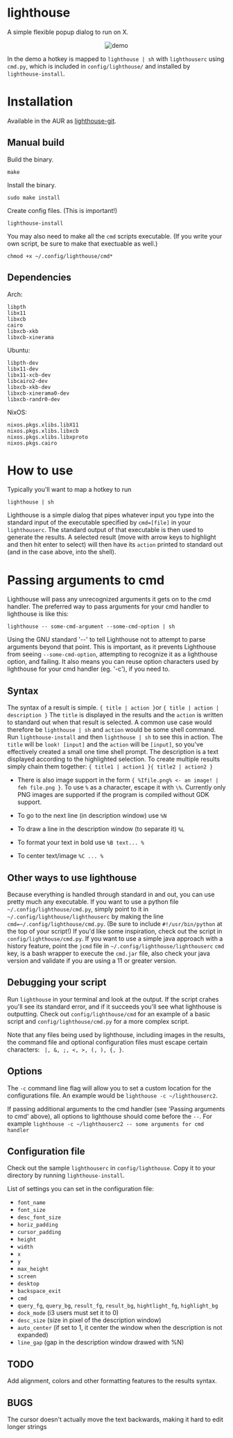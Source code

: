 # lighthouse
A simple flexible popup dialog to run on X.
<p align="center">
  <img src="http://i.imgur.com/Z6W0Ube.gif" alt="demo"/>
  <br>
</p>


In the demo a hotkey is mapped to `lighthouse | sh` with `lighthouserc` using `cmd.py`, which is included in `config/lighthouse/` and installed by `lighthouse-install`.
# Installation

Available in the AUR as [lighthouse-git](https://aur.archlinux.org/packages/lighthouse-git/).

Manual build
---

Build the binary.

    make

Install the binary.

    sudo make install

Create config files. (This is important!)

    lighthouse-install
    
You may also need to make all the `cmd` scripts executable.  (If you write your own script, be sure to make that exectuable as well.)

    chmod +x ~/.config/lighthouse/cmd*

Dependencies
---

Arch:

    libpth
    libx11
    libxcb
    cairo
    libxcb-xkb
    libxcb-xinerama

Ubuntu:

    libpth-dev
    libx11-dev
    libx11-xcb-dev
    libcairo2-dev
    libxcb-xkb-dev
    libxcb-xinerama0-dev
    libxcb-randr0-dev

NixOS:

    nixos.pkgs.xlibs.libX11
    nixos.pkgs.xlibs.libxcb
    nixos.pkgs.xlibs.libxproto
    nixos.pkgs.cairo

# How to use
Typically you'll want to map a hotkey to run

    lighthouse | sh

Lighthouse is a simple dialog that pipes whatever input you type into
the standard input of the executable specified by `cmd=[file]` in your
`lighthouserc`. The standard output of that executable is then used to
generate the results.  A selected result (move with arrow keys to highlight
and then hit enter to select) will then have its `action`
printed to standard out (and in the case above, into the shell).

# Passing arguments to cmd

Lighthouse will pass any unrecognized arguments it gets on to the cmd handler.
The preferred way to pass arguments for your cmd handler to lighthouse is like this:

    lighthouse -- some-cmd-argument --some-cmd-option | sh

Using the GNU standard '--' to tell Lighthouse not to attempt to parse arguments beyond that point.
This is important, as it prevents Lighthouse from seeing `--some-cmd-option`,
attempting to recognize it as a lighthouse option,
and failing. It also means you can reuse option characters used by lighthouse for your cmd handler
(eg. '-c'), if you need to.

Syntax
---
The syntax of a result is simple.
`{ title | action }`or `{ title | action | description }`
The `title` is displayed in the results and the `action` is written to standard out
when that result is selected.  A common use case would therefore be
`lighthouse | sh` and `action` would be some shell command.  Run `lighthouse-install` and then
`lighthouse | sh` to see this in action.  The `title` will be `look! [input]` and the
`action` will be `[input]`, so you've effectively created a small one time shell prompt.
The description is a text displayed according to the highlighted selection.
To create multiple results simply chain them together: `{ title1 | action1 }{ title2 | action2 }`

* There is also image support in the form `{ %Ifile.png% <- an image! | feh file.png }`.
To use `%` as a character, escape it with `\%`.
Currently only PNG images are supported if the program is compiled without GDK
support.

* To go to the next line (in description window) use `%N`

* To draw a line in the description window (to separate it) `%L`

* To format your text in bold use `%B text... %`

* To center text/image `%C ... %`

Other ways to use lighthouse
---
Because everything is handled through standard in and out, you can use pretty much any
executable. If you want to use a python file `~/.config/lighthouse/cmd.py`, simply point to it in `~/.config/lighthouse/lighthouserc`
by making the line `cmd=~/.config/lighthouse/cmd.py`.  (Be sure to include `#!/usr/bin/python` at the top of your script!)  If you'd like some inspiration, check out the script in `config/lighthouse/cmd.py`. If you want to use a simple java approach with a history feature, point the `jcmd` file in `~/.config/lighthouse/lighthouserc` `cmd` key, is a bash wrapper to execute the `cmd.jar` file, also check your java version and validate if you are using a 11 or greater version.

Debugging your script
---
Run `lighthouse` in your terminal and look at the output.  If the script crahes you'll see its
standard error, and if it succeeds you'll see what lighthouse is outputting.  Check out
`config/lighthouse/cmd` for an example of a basic script and `config/lighthouse/cmd.py` for a
more complex script.

Note that any files being used by lighthouse, including images in the results, the command file and optional configuration files must escape certain characters: ` |, &, ;, <, >, (, ), {, }`.

Options
---
The `-c` command line flag will allow you to set a custom location for the configurations file.
An example would be `lighthouse -c ~/lighthouserc2`.

If passing additional arguments to the cmd handler (see 'Passing arguments to cmd' above),
all options to lighthouse should come before the `--`.
For example `lighthouse -c ~/lighthouserc2 -- some arguments for cmd handler`

Configuration file
---
Check out the sample `lighthouserc` in `config/lighthouse`.  Copy it to your directory by
running `lighthouse-install`.

List of settings you can set in the configuration file:
- `font_name`
- `font_size`
- `desc_font_size`
- `horiz_padding`
- `cursor_padding`
- `height`
- `width`
- `x`
- `y`
- `max_height`
- `screen`
- `desktop`
- `backspace_exit`
- `cmd`
- `query_fg`, `query_bg`, `result_fg`, `result_bg`, `hightlight_fg`, `highlight_bg`
- `dock_mode` (i3 users must set it to 0)
- `desc_size` (size in pixel of the description window)
- `auto_center` (if set to 1, it center the window when the description is not
  expanded)
- `line_gap` (gap in the description window drawed with %N)

TODO
---
Add alignment, colors and other formatting features to the results syntax.

BUGS
---
The cursor doesn't actually move the text backwards, making it hard to edit longer strings
